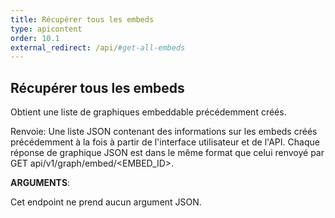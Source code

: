 ```yaml
---
title: Récupérer tous les embeds
type: apicontent
order: 10.1
external_redirect: /api/#get-all-embeds
---
```


## Récupérer tous les embeds
Obtient une liste de graphiques embeddable précédemment créés.

Renvoie: Une liste JSON contenant des informations sur les embeds créés précédemment à la fois à partir de l'interface utilisateur et de l'API. Chaque réponse de graphique JSON est dans le même format que celui renvoyé par GET api/v1/graph/embed/<EMBED_ID>.

**ARGUMENTS**:

Cet endpoint ne prend aucun argument JSON.
